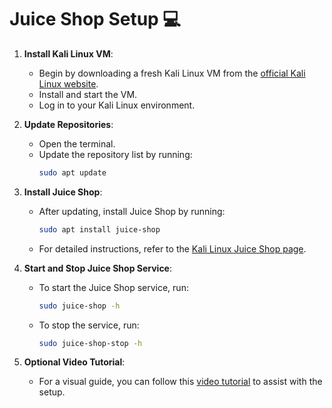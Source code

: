 # Juice Shop Setup 💻

1. **Install Kali Linux VM**:

   - Begin by downloading a fresh Kali Linux VM from the [official Kali Linux website](https://www.kali.org/get-kali/#kali-virtual-machines).
   - Install and start the VM.
   - Log in to your Kali Linux environment.

2. **Update Repositories**:

   - Open the terminal.
   - Update the repository list by running:
     ```bash
     sudo apt update
     ```

3. **Install Juice Shop**:

   - After updating, install Juice Shop by running:
     ```bash
     sudo apt install juice-shop
     ```
   - For detailed instructions, refer to the [Kali Linux Juice Shop page](https://www.kali.org/tools/juice-shop/#:~:text=This%20package).

4. **Start and Stop Juice Shop Service**:

   - To start the Juice Shop service, run:
     ```bash
     sudo juice-shop -h
     ```
   - To stop the service, run:
     ```bash
     sudo juice-shop-stop -h
     ```

5. **Optional Video Tutorial**:
   - For a visual guide, you can follow this [video tutorial](https://youtu.be/QCxhywZecq8) to assist with the setup.
